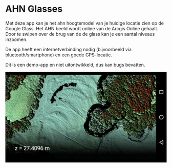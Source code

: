 AHN Glasses
=========

Met deze app kan je het ahn hoogtemodel van je huidige locatie zien op de Google Glass. Het AHN beeld wordt online van de Arcgis Online gehaalt. Door te swipen over de brug van de de glass kan je een aantal niveaus inzoomen. 

De app heeft een internetverbinding nodig (bijvoorbeeld via bluetooth/smartphone) en een goede GPS-locatie.

Dit is een demo-app en niet uitontwikkeld, dus kan bugs bevatten.

![Screenshot](https://github.com/woutermarra/ahnglasses/blob/master/screenshot.png)
